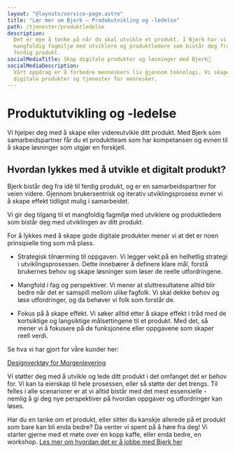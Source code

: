 ```yaml
---
layout: "@layouts/service-page.astro"
title: "Lær mer om Bjerk – Produkutvikling og -ledelse"
path: /tjenester/produktledelse
description:
  Det er mye å tenke på når du skal utvikle et produkt. I Bjerk har vi et
  mangfoldig fagmiljø med utviklere og produktledere som bistår deg fra idé til
  ferdig produkt.
socialMediaTitle: Skap digitale produkter og løsninger med Bjerk🌳
socialMediaDescription:
  Vårt oppdrag er å forbedre menneskers liv gjennom teknologi. Vi skaper
  digitale produkter og tjenester for mennesker.
---
```


# Produktutvikling og -ledelse

Vi hjelper deg med å skape eller videreutvikle ditt produkt. Med Bjerk som
samarbeidspartner får du et produktteam som har kompetansen og evnen til å skape
løsninger som utgjør en forskjell.

## Hvordan lykkes med å utvikle et digitalt produkt?

Bjerk bistår deg fra idé til ferdig produkt, og er en samarbeidspartner for
veien videre. Gjennom brukersentrisk og iterativ utviklingsprosess evner vi å
skape effekt tidligst mulig i samarbeidet.

Vi gir deg tilgang til et mangfoldig fagmiljø med utviklere og produktledere som
bistår deg med utviklingen av ditt produkt.

For å lykkes med å skape gode digitale produkter mener vi at det er noen
prinsipielle ting som må plass.

- Strategisk tilnærming til oppgaven. Vi legger vekt på en helhetlig strategi i
  utviklingsprosessen. Dette innebærer å definere klare mål, forstå brukernes
  behov og skape løsninger som løser de reelle utfordringene.

- Mangfold i fag og perspektiver. Vi mener at sluttresultatene alltid blir bedre
  når det er samspill mellom ulike fagfolk. Vi skal dekke behov og løse
  utfordringer, og da behøver vi folk som forstår de.

- Fokus på å skape effekt. Vi søker alltid etter å skape effekt i tråd med de
  kortsiktige og langsiktige målsettingene til et produkt. Med det, så mener vi
  å fokusere på de funksjonene eller oppgavene som skaper reell verdi.

Se hva vi har gjort for våre kunder her:

[Designverktøy for Morgenlevering][kundecase-1]

[kundecase-1]: https://bjerk.io/work/designverktoy-for-nyhetsbrev

Vi støtter deg med å utvikle og lede ditt produkt i det omfanget det er behov
for. Vi kan ta eierskap til hele prosessen, eller så støtte der det trengs. Til
felles i alle scenariorer er at vi alltid bistår med det mest essensielle -
nemlig å gi deg nye perspektiver på hvordan oppgaver og utfordringer kan løses.

Har du en tanke om et produkt, eller sitter du kanskje allerede på et produkt
som bare kan bli enda bedre? Da venter vi spent på å høre fra deg! Vi starter
gjerne med et møte over en kopp kaffe, eller enda bedre, en workshop. [Les mer
om hvordan det er å jobbe med Bjerk her][jobbe-med-bjerk]

[jobbe-med-bjerk]: https://bjerk.io/articles/2023/jobbe-med-bjerk
